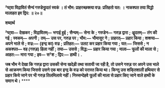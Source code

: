 **²ष्ट्वा विद्रावितं सैन्यं गरुडेनाॢदतं स्वकं ।** **तं भौम: प्राहरच्छक्त्या वज्र: प्रतिहतो यत: ।** **नाकश्पत तया विद्धो मालाहत इव द्विप: ॥ २०॥** 

**शब्दार्थ** 

**²ष्ट्वा—** **देखकर** **; विद्रावितम्—** **भगाई हुई** **; सैन्यम्—** **सेना के** **; गरुडेन—** **गरुड़ द्वारा** **; अॢदतम्—** **तंग की गई** **; स्वकम्—** **अपनी** **;** **तम्—** **उस पर, गरुड़ पर** **; भौम:—** **भौमासुर ने** **; प्राहरत्—** **प्रहार किया** **; शक्त्या—** **अपने भाले से** **; वज्र:—** **(इन्द्र का) वज्र** **;** **प्रतिहत:—** **उलट कर प्रहार किया गया** **; यत:—** **जिससे** **; न अकश्पत—** **वह (गरुड़) हिला नहीं** **; तया—** **उससे** **; विद्ध:—** **प्रहार** **किया गया** **; माला—** **फूलों की माला से** **; आहत:—** **मारा गया** **; इव—** **स²श** **; द्विप:—** **हाथी।** **.** 

**जब भौम ने देखा कि गरुड़ द्वारा उसकी सेना खदेड़ी तथा सतायी जा रही है, तो उसने गरुड़** **पर अपने उस भाले से आक्रमण किया जिससे उसने एक बार इन्द्र के वज्र को परास्त किया था।** **किन्तु उस शकि्तशाली हथियार से प्रहार किये जाने पर भी गरुड़ तिलमिलाये नहीं। निस्सन्देहवे** **फूलों की माला से प्रहार किए जाने वाले हाथी के समान थे।** **** 